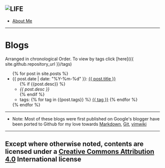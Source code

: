<a ref="/aboutMe"><img src="/blog/assets/images/yap.jpg" alt="LIFE"></img></a>
---
* [About Me](aboutMe)
---

# Blogs

Arranged in chronological Order. To view by tags click [here]({{ site.github.repository_url }}/tags)

<ul>
  {% for post in site.posts %}
    <li>
      {{ post.date | date: "%Y-%m-%d" }}: <a href="{{ site.github.repository_url }}{{ post.url }}">{{ post.title }}</a>
      <ul>
        {% if {{post.desc}} %}
            <li> <em>{{ post.desc }} </em> </li>
        {% endif %}
        <li> tags:
            {% for tag in {{post.tags}} %}
            <a href="tags#{{ tag }}">{{ tag }}</a>
            {% endfor %}
        </li>
      </ul>
    </li>
  {% endfor %}
</ul>

---

* Note: Most of these blogs were first published on Google's blogger have been ported
  to Github for my love towards
  [Markdown](https://daringfireball.net/projects/markdown/),
  [Git](https://git-scm.com/), [vimwiki](https://vimwiki.github.io/)

---
Except where otherwise noted, contents are licensed under a [Creative Commons
Attribution 4.0](https://creativecommons.org/licenses/by/4.0/) International
license
----
